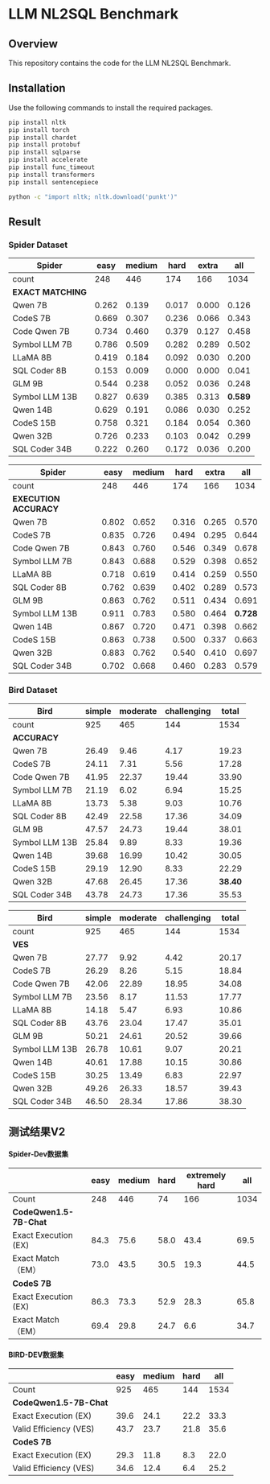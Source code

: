 # LLM NL2SQL Benchmark

## Overview

This repository contains the code for the LLM NL2SQL Benchmark. 

## Installation

Use the following commands to install the required packages.

```sh
pip install nltk
pip install torch
pip install chardet
pip install protobuf
pip install sqlparse
pip install accelerate
pip install func_timeout
pip install transformers
pip install sentencepiece

python -c "import nltk; nltk.download('punkt')"
```

## Result

### Spider Dataset


| **Spider**           | easy | medium | hard | extra | all |
|----------------------|------|--------|------|-------|-----|
| count                | 248  | 446    | 174  | 166   | 1034|
| **EXACT MATCHING**   |      |        |      |       |     |
| Qwen 7B              | 0.262| 0.139  | 0.017| 0.000 | 0.126|
| CodeS 7B             | 0.669| 0.307  | 0.236| 0.066 | 0.343|
| Code Qwen 7B         | 0.734| 0.460  | 0.379| 0.127 | 0.458|
| Symbol LLM 7B        | 0.786| 0.509  | 0.282| 0.289 | 0.502|
| LLaMA 8B             | 0.419| 0.184  | 0.092| 0.030 | 0.200|
| SQL Coder 8B         | 0.153| 0.009  | 0.000| 0.000 | 0.041|
| GLM 9B               | 0.544| 0.238  | 0.052| 0.036 | 0.248|
| Symbol LLM 13B       | 0.827| 0.639  | 0.385| 0.313 | **0.589**|
| Qwen 14B             | 0.629| 0.191  | 0.086| 0.030 | 0.252|
| CodeS 15B            | 0.758| 0.321  | 0.184| 0.054 | 0.360|
| Qwen 32B             | 0.726| 0.233  | 0.103| 0.042 | 0.299|
| SQL Coder 34B        | 0.222| 0.260  | 0.172| 0.036 | 0.200|


| **Spider**           | easy | medium | hard | extra | all |
|----------------------|------|--------|------|-------|-----|
| count                | 248  | 446    | 174  | 166   | 1034|
| **EXECUTION ACCURACY** |      |        |      |       |     |
| Qwen 7B              | 0.802| 0.652  | 0.316| 0.265 | 0.570|
| CodeS 7B             | 0.835| 0.726  | 0.494| 0.295 | 0.644|
| Code Qwen 7B         | 0.843| 0.760  | 0.546| 0.349 | 0.678|
| Symbol LLM 7B        | 0.843| 0.688  | 0.529| 0.398 | 0.652|
| LLaMA 8B             | 0.718| 0.619  | 0.414| 0.259 | 0.550|
| SQL Coder 8B         | 0.762| 0.639  | 0.402| 0.289 | 0.573|
| GLM 9B               | 0.863| 0.762  | 0.511| 0.434 | 0.691|
| Symbol LLM 13B       | 0.911| 0.783  | 0.580| 0.464 | **0.728**|
| Qwen 14B             | 0.867| 0.720  | 0.471| 0.398 | 0.662|
| CodeS 15B            | 0.863| 0.738  | 0.500| 0.337 | 0.663|
| Qwen 32B             | 0.883| 0.762  | 0.540| 0.410 | 0.697|
| SQL Coder 34B        | 0.702| 0.668  | 0.460| 0.283 | 0.579|


### Bird Dataset

| **Bird**             | simple | moderate | challenging | total |
|----------------------|--------|----------|-------------|-------|
| count                | 925    | 465      | 144         | 1534  |
| **ACCURACY**         |        |          |             |       |
| Qwen 7B              | 26.49  | 9.46     | 4.17        | 19.23 |
| CodeS 7B             | 24.11  | 7.31     | 5.56        | 17.28 |
| Code Qwen 7B         | 41.95  | 22.37    | 19.44       | 33.90 |
| Symbol LLM 7B        | 21.19  | 6.02     | 6.94        | 15.25 |
| LLaMA 8B             | 13.73  | 5.38     | 9.03        | 10.76 |
| SQL Coder 8B         | 42.49  | 22.58    | 17.36       | 34.09 |
| GLM 9B               | 47.57  | 24.73    | 19.44       | 38.01 |
| Symbol LLM 13B       | 25.84  | 9.89     | 8.33        | 19.36 |
| Qwen 14B             | 39.68  | 16.99    | 10.42       | 30.05 |
| CodeS 15B            | 29.19  | 12.90    | 8.33        | 22.29 |
| Qwen 32B             | 47.68  | 26.45    | 17.36       | **38.40** |
| SQL Coder 34B        | 43.78  | 24.73    | 17.36       | 35.53 |

| **Bird**             | simple | moderate | challenging | total |
|----------------------|--------|----------|-------------|-------|
| count                | 925    | 465      | 144         | 1534  |
| **VES**              |        |          |             |       |
| Qwen 7B              | 27.77  | 9.92     | 4.42        | 20.17 |
| CodeS 7B             | 26.29  | 8.26     | 5.15        | 18.84 |
| Code Qwen 7B         | 42.06  | 22.89    | 18.95       | 34.08 |
| Symbol LLM 7B        | 23.56  | 8.17     | 11.53       | 17.77 |
| LLaMA 8B             | 14.18  | 5.47     | 6.93        | 10.86 |
| SQL Coder 8B         | 43.76  | 23.04    | 17.47       | 35.01 |
| GLM 9B               | 50.21  | 24.61    | 20.52       | 39.66 |
| Symbol LLM 13B       | 26.78  | 10.61    | 9.07        | 20.21 |
| Qwen 14B             | 40.61  | 17.88    | 10.15       | 30.86 |
| CodeS 15B            | 30.25  | 13.49    | 6.83        | 22.97 |
| Qwen 32B             | 49.26  | 26.33    | 18.57       | 39.43 |
| SQL Coder 34B        | 46.50  | 28.34    | 17.86       | 38.30 |

## 测试结果V2

#### Spider-Dev数据集

|                         | **easy** | **medium** | **hard** | **extremely hard** | **all** |
| ----------------------- | -------- | ---------- | -------- | ------------------ | ------- |
| Count                   | 248      | 446        | 74       | 166                | 1034    |
| **CodeQwen1.5-7B-Chat** |          |            |          |                    |         |
| Exact Execution (EX)    | 84.3     | 75.6       | 58.0     | 43.4               | 69.5    |
| Exact Match（EM）       | 73.0     | 43.5       | 30.5     | 19.3               | 44.5    |
| **CodeS 7B**            |          |            |          |                    |         |
| Exact Execution (EX)    | 86.3     | 73.3       | 52.9     | 28.3               | 65.8    |
| Exact Match（EM）       | 69.4     | 29.8       | 24.7     | 6.6                | 34.7    |

#### BIRD-DEV数据集

|                         | **easy** | **medium** | **hard** | **all** |
| ----------------------- | -------- | ---------- | -------- | ------- |
| Count                   | 925      | 465        | 144      | 1534    |
| **CodeQwen1.5-7B-Chat** |          |            |          |         |
| Exact Execution (EX)    | 39.6     | 24.1       | 22.2     | 33.3    |
| Valid Efficiency (VES)  | 43.7     | 23.7       | 21.8     | 35.6    |
| **CodeS 7B**            |          |            |          |         |
| Exact Execution (EX)    | 29.3     | 11.8       | 8.3      | 22.0    |
| Valid Efficiency (VES)  | 34.6     | 12.4       | 6.4      | 25.2    |


